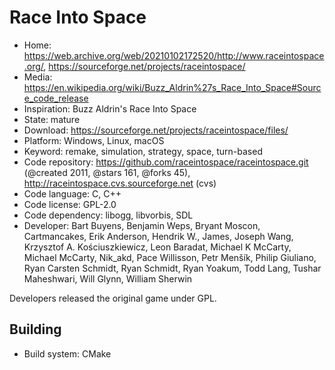 # Race Into Space

- Home: https://web.archive.org/web/20210102172520/http://www.raceintospace.org/, https://sourceforge.net/projects/raceintospace/
- Media: https://en.wikipedia.org/wiki/Buzz_Aldrin%27s_Race_Into_Space#Source_code_release
- Inspiration: Buzz Aldrin's Race Into Space
- State: mature
- Download: https://sourceforge.net/projects/raceintospace/files/
- Platform: Windows, Linux, macOS
- Keyword: remake, simulation, strategy, space, turn-based
- Code repository: https://github.com/raceintospace/raceintospace.git (@created 2011, @stars 161, @forks 45), http://raceintospace.cvs.sourceforge.net (cvs)
- Code language: C, C++
- Code license: GPL-2.0
- Code dependency: libogg, libvorbis, SDL
- Developer: Bart Buyens, Benjamin Weps, Bryant Moscon, Cartmancakes, Erik Anderson, Hendrik W., James, Joseph Wang, Krzysztof A. Kościuszkiewicz, Leon Baradat, Michael K McCarty, Michael McCarty, Nik_akd, Pace Willisson, Petr Menšík, Philip Giuliano, Ryan Carsten Schmidt, Ryan Schmidt, Ryan Yoakum, Todd Lang, Tushar Maheshwari, Will Glynn, William Sherwin

Developers released the original game under GPL.

## Building

- Build system: CMake

